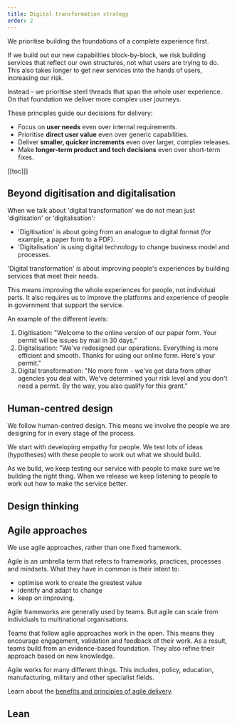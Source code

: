 ```yaml
---
title: Digital transformation strategy
order: 2
---
```


We prioritise building the foundations of a complete experience first.

If we build out our new capabilities block-by-block, we risk building services that reflect our own structures, not what users are trying to do. This also takes longer to get new services into the hands of users, increasing our risk.

Instead - we prioritise steel threads that span the whole user experience. On that foundation we deliver more complex user journeys.

These principles guide our decisions for delivery:
* Focus on **user needs** even over internal requirements.
* Prioritise **direct user value** even over generic capabilities.
* Deliver **smaller, quicker increments** even over larger, complex releases.
* Make **longer-term product and tech decisions** even over short-term fixes.

[[toc]]]

## Beyond digitisation and digitalisation
<!--
Tom Loosemore, co-founder of the UK Government Digital Service, defined 'digital' as:
> applying the culture, processes, business models and technologies of the internet era to respond to people’s raised expectations.
-->
When we talk about 'digital transformation' we do not mean just 'digitisation' or 'digitalisation':
- 'Digitisation' is about going from an analogue to digital format (for example, a paper form to a PDF).
- 'Digitalisation' is using digital technology to change business model and processes.

'Digital transformation' is about improving people's experiences by building services that meet their needs. 

This means improving the whole experiences for people, not individual parts. It also requires us to improve the platforms and experience of people in government that support the service.

An example of the different levels:
1. Digitisation: "Welcome to the online version of our paper form. Your permit will be issues by mail in 30 days."
2. Digitalisation: "We've redesigned our operations. Everything is more efficient and smooth. Thanks for using our online form. Here's your permit."
3. Digital transformation: "No more form - we've got data from other agencies you deal with. We've determined your risk level and you don't need a permit. By the way, you also qualify for this grant."

## Human-centred design

We follow human-centred design. This means we involve the people we are designing for in every stage of the process.

We start with developing empathy for people. We test lots of ideas (hypotheses) with these people to work out what we should build. 

As we build, we keep testing our service with people to make sure we're building the right thing. When we release we keep listening to people to work out how to make the service better.

## Design thinking

## Agile approaches

We use agile approaches, rather than one fixed framework.

Agile is an umbrella term that refers to frameworks, practices, processes and mindsets. What they have in common is their intent to:

* optimise work to create the greatest value
* identify and adapt to change
* keep on improving.

Agile frameworks are generally used by teams. But agile can scale from individuals to multinational organisations.

Teams that follow agile approaches work in the open. This means they encourage engagement, validation and feedback of their work. As a result, teams build from an evidence-based foundation. They also refine their approach based on new knowledge.

Agile works for many different things. This includes, policy, education, manufacturing, military and other specialist fields.

Learn about the [benefits and principles of agile delivery](./agile).

## Lean